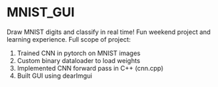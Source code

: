# MNIST_GUI
Draw MNIST digits and classify in real time!
Fun weekend project and learning experience. Full scope of project:
1. Trained CNN in pytorch on MNIST images
2. Custom binary dataloader to load weights
3. Implemented CNN forward pass in C++ (cnn.cpp)
4. Built GUI using dearImgui

